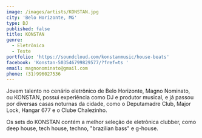```yaml
---
image: /images/artists/KONSTAN.jpg
city: 'Belo Horizonte, MG'
type: DJ
published: false
title: KONSTAN
genre:
  - Eletrônica
  - Teste
portfolio: 'https://soundcloud.com/konstanmusic/house-beats'
facebook: 'Konstan-503546799829577/?fref=ts '
email: magnonominato@gmail.com
phone: (31)996027536
---
```

Jovem talento no cenário eletrônico de Belo Horizonte, Magno Nominato, ou KONSTAN, possui experiência como DJ e produtor musical, e já passou por diversas casas noturnas da cidade, como o Deputamadre Club, Major Lock, Hangar 677 e o Clube Chalezinho.

Os sets do KONSTAN contém a melhor seleção de eletrônica clubber, como deep house, tech house, techno, "brazilian bass" e g-house.
